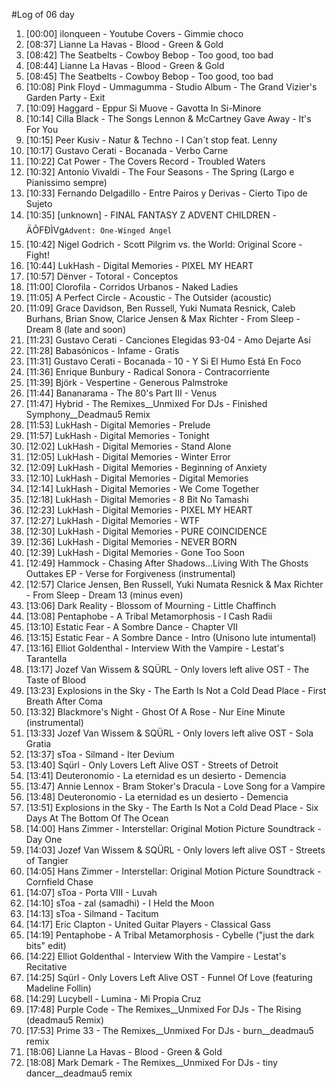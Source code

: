 #Log of 06 day

1. [00:00] ilonqueen - Youtube Covers - Gimmie choco
1. [08:37] Lianne La Havas - Blood - Green & Gold
1. [08:42] The Seatbelts - Cowboy Bebop - Too good, too bad
1. [08:44] Lianne La Havas - Blood - Green & Gold
1. [08:45] The Seatbelts - Cowboy Bebop - Too good, too bad
1. [10:08] Pink Floyd - Ummagumma - Studio Album - The Grand Vizier's Garden Party - Exit
1. [10:09] Haggard - Eppur Si Muove - Gavotta In Si-Minore
1. [10:14] Cilla Black - The Songs Lennon & McCartney Gave Away - It's For You
1. [10:15] Peer Kusiv - Natur & Techno - I Can´t stop feat. Lenny
1. [10:17] Gustavo Cerati - Bocanada - Verbo Carne
1. [10:22] Cat Power - The Covers Record - Troubled Waters
1. [10:32] Antonio Vivaldi - The Four Seasons - The Spring  (Largo e Pianissimo sempre)
1. [10:33] Fernando Delgadillo - Entre Pairos y Derivas - Cierto Tipo de Sujeto
1. [10:35] [unknown] - FINAL FANTASY Z ADVENT CHILDREN - ÄÕFÐÌVg`Advent: One-Winged Angel`
1. [10:42] Nigel Godrich - Scott Pilgrim vs. the World: Original Score - Fight!
1. [10:44] LukHash - Digital Memories - PIXEL MY HEART
1. [10:57] Dënver - Totoral - Conceptos
1. [11:00] Clorofila - Corridos Urbanos - Naked Ladies
1. [11:05] A Perfect Circle - Acoustic - The Outsider (acoustic)
1. [11:09] Grace Davidson, Ben Russell, Yuki Numata Resnick, Caleb Burhans, Brian Snow, Clarice Jensen & Max Richter - From Sleep - Dream 8 (late and soon)
1. [11:23] Gustavo Cerati - Canciones Elegidas 93-04 - Amo Dejarte Así
1. [11:28] Babasónicos - Infame - Gratis
1. [11:31] Gustavo Cerati - Bocanada - 10 - Y Si El Humo Está En Foco
1. [11:36] Enrique Bunbury - Radical Sonora - Contracorriente
1. [11:39] Björk - Vespertine - Generous Palmstroke
1. [11:44] Bananarama - The 80's Part III - Venus
1. [11:47] Hybrid - The Remixes__Unmixed For DJs - Finished Symphony__Deadmau5 Remix
1. [11:53] LukHash - Digital Memories - Prelude
1. [11:57] LukHash - Digital Memories - Tonight
1. [12:02] LukHash - Digital Memories - Stand Alone
1. [12:05] LukHash - Digital Memories - Winter Error
1. [12:09] LukHash - Digital Memories - Beginning of Anxiety
1. [12:10] LukHash - Digital Memories - Digital Memories
1. [12:14] LukHash - Digital Memories - We Come Together
1. [12:18] LukHash - Digital Memories - 8 Bit No Tamashi
1. [12:23] LukHash - Digital Memories - PIXEL MY HEART
1. [12:27] LukHash - Digital Memories - WTF
1. [12:30] LukHash - Digital Memories - PURE COINCIDENCE
1. [12:36] LukHash - Digital Memories - NEVER BORN
1. [12:39] LukHash - Digital Memories - Gone Too Soon
1. [12:49] Hammock - Chasing After Shadows...Living With The Ghosts Outtakes EP - Verse for Forgiveness (instrumental)
1. [12:57] Clarice Jensen, Ben Russell, Yuki Numata Resnick & Max Richter - From Sleep - Dream 13 (minus even)
1. [13:06] Dark Reality - Blossom of Mourning - Little Chaffinch
1. [13:08] Pentaphobe - A Tribal Metamorphosis - I Cash Radii
1. [13:10] Estatic Fear - A Sombre Dance - Chapter VII
1. [13:15] Estatic Fear - A Sombre Dance - Intro (Unisono lute intumental)
1. [13:16] Elliot Goldenthal - Interview With the Vampire - Lestat's Tarantella
1. [13:17] Jozef Van Wissem & SQÜRL - Only lovers left alive OST - The Taste of Blood
1. [13:23] Explosions in the Sky - The Earth Is Not a Cold Dead Place - First Breath After Coma
1. [13:32] Blackmore's Night - Ghost Of A Rose - Nur Eine Minute (instrumental)
1. [13:33] Jozef Van Wissem & SQÜRL - Only lovers left alive OST - Sola Gratia
1. [13:37] sToa - Silmand - Iter Devium
1. [13:40] Sqürl - Only Lovers Left Alive OST - Streets of Detroit
1. [13:41] Deuteronomio - La eternidad es un desierto - Demencia
1. [13:47] Annie Lennox - Bram Stoker's Dracula - Love Song for a Vampire
1. [13:48] Deuteronomio - La eternidad es un desierto - Demencia
1. [13:51] Explosions in the Sky - The Earth Is Not a Cold Dead Place - Six Days At The Bottom Of The Ocean
1. [14:00] Hans Zimmer - Interstellar: Original Motion Picture Soundtrack - Day One
1. [14:03] Jozef Van Wissem & SQÜRL - Only lovers left alive OST - Streets of Tangier
1. [14:05] Hans Zimmer - Interstellar: Original Motion Picture Soundtrack - Cornfield Chase
1. [14:07] sToa - Porta VIII - Luvah
1. [14:10] sToa - zal (samadhi) - I Held the Moon
1. [14:13] sToa - Silmand - Tacitum
1. [14:17] Eric Clapton - United Guitar Players - Classical Gass
1. [14:19] Pentaphobe - A Tribal Metamorphosis - Cybelle ("just the dark bits" edit)
1. [14:22] Elliot Goldenthal - Interview With the Vampire - Lestat's Recitative
1. [14:25] Sqürl - Only Lovers Left Alive OST - Funnel Of Love (featuring Madeline Follin)
1. [14:29] Lucybell - Lumina - Mi Propia Cruz
1. [17:48] Purple Code - The Remixes__Unmixed For DJs - The Rising (deadmau5 Remix)
1. [17:53] Prime 33 - The Remixes__Unmixed For DJs - burn__deadmau5 remix
1. [18:06] Lianne La Havas - Blood - Green & Gold
1. [18:08] Mark Demark - The Remixes__Unmixed For DJs - tiny dancer__deadmau5 remix

